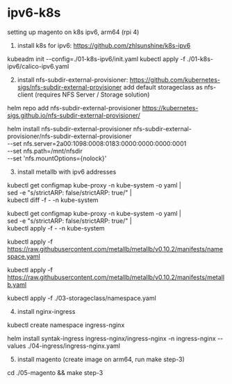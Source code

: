 # ipv6-k8s

setting up magento on k8s ipv6, arm64 (rpi 4)

1. install k8s for ipv6: https://github.com/zhlsunshine/k8s-ipv6

kubeadm init --config=./01-k8s-ipv6/init.yaml
kubectl apply -f ./01-k8s-ipv6/calico-ipv6.yaml

2. install nfs-subdir-external-provisioner: https://github.com/kubernetes-sigs/nfs-subdir-external-provisioner
   add default storageclass as nfs-client (requires NFS Server / Storage solution)
  
helm repo add nfs-subdir-external-provisioner https://kubernetes-sigs.github.io/nfs-subdir-external-provisioner/

helm install nfs-subdir-external-provisioner nfs-subdir-external-provisioner/nfs-subdir-external-provisioner \
    --set nfs.server=2a00:1098:0008:0183:0000:0000:0000:0001 \
    --set nfs.path=/mnt/nfsdir \
    --set 'nfs.mountOptions={nolock}'
   
3. install metallb with ipv6 addresses

kubectl get configmap kube-proxy -n kube-system -o yaml | \
sed -e "s/strictARP: false/strictARP: true/" | \
kubectl diff -f - -n kube-system

kubectl get configmap kube-proxy -n kube-system -o yaml | \
sed -e "s/strictARP: false/strictARP: true/" | \
kubectl apply -f - -n kube-system

kubectl apply -f https://raw.githubusercontent.com/metallb/metallb/v0.10.2/manifests/namespace.yaml

kubectl apply -f https://raw.githubusercontent.com/metallb/metallb/v0.10.2/manifests/metallb.yaml

kubectl apply -f ./03-storageclass/namespace.yaml

4. install nginx-ingress

kubectl create namespace ingress-nginx

helm install syntak-ingress ingress-nginx/ingress-nginx -n ingress-nginx --values ./04-ingress/ingress-nginx.yaml

5. install magento (create image on arm64, run make step-3)

cd ./05-magento && make step-3
